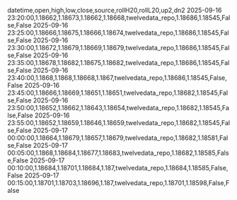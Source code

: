 datetime,open,high,low,close,source,rollH20,rollL20,up2,dn2
2025-09-16 23:20:00,1.18662,1.18673,1.18662,1.18668,twelvedata_repo,1.18686,1.18545,False,False
2025-09-16 23:25:00,1.18666,1.18675,1.18666,1.18674,twelvedata_repo,1.18686,1.18545,False,False
2025-09-16 23:30:00,1.18672,1.18679,1.18669,1.18679,twelvedata_repo,1.18686,1.18545,False,False
2025-09-16 23:35:00,1.18678,1.18682,1.18675,1.18682,twelvedata_repo,1.18686,1.18545,False,False
2025-09-16 23:40:00,1.1868,1.1868,1.18668,1.1867,twelvedata_repo,1.18686,1.18545,False,False
2025-09-16 23:45:00,1.18666,1.18669,1.18651,1.18651,twelvedata_repo,1.18682,1.18545,False,False
2025-09-16 23:50:00,1.18652,1.18662,1.18643,1.18654,twelvedata_repo,1.18682,1.18545,False,False
2025-09-16 23:55:00,1.18652,1.18659,1.18646,1.18659,twelvedata_repo,1.18682,1.18545,False,False
2025-09-17 00:00:00,1.18664,1.18679,1.18657,1.18679,twelvedata_repo,1.18682,1.18581,False,False
2025-09-17 00:05:00,1.1868,1.18684,1.18677,1.18683,twelvedata_repo,1.18682,1.18585,False,False
2025-09-17 00:10:00,1.18684,1.18701,1.18684,1.187,twelvedata_repo,1.18684,1.18585,False,False
2025-09-17 00:15:00,1.18701,1.18703,1.18696,1.187,twelvedata_repo,1.18701,1.18598,False,False
